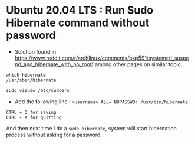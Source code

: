# Ubuntu 20.04 LTS : Run Sudo Hibernate command without password

- Solution found in https://www.reddit.com/r/archlinux/comments/bkp591/systemctl_suspend_and_hibernate_with_no_root/ among other pages on similar topic.

```
which hibernate
/usr/sbin/hibernate

sudo visudo /etc/sudoers
```
- Add the following line : 
`<username> ALL= NOPASSWD: /usr/bin/hibernate`

```
CTRL + O for saving
CTRL + X for quitting
```
And then next time I do a `sudo hibernate`, system will start hibernation process without asking for a password.
